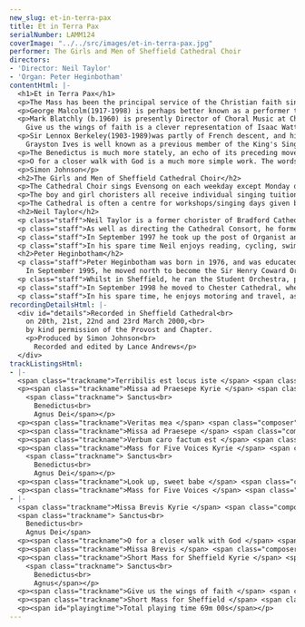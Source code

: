 ```yaml
---
new_slug: et-in-terra-pax
title: Et in Terra Pax
serialNumber: LAMM124
coverImage: "../../src/images/et-in-terra-pax.jpg"
performer: The Girls and Men of Sheffield Cathedral Choir
directors:
- 'Director: Neil Taylor'
- 'Organ: Peter Heginbotham'
contentHtml: |-
  <h1>Et in Terra Pax</h1>
  <p>The Mass has been the principal service of the Christian faith since Jesus instructed his disciples to "do this in remembrance of me" at the Last Supper (Maundy Thursday). This pivotal point in the Passion story becomes the focus of millions of Christians whenever a Eucharist takes place: "with this bread and this cup we make the memorial of his saving passion, his resurrection from the dead, and his glorious ascension into heaven, and we look for the coming of his kingdom" (from the Eucharistic Prayer). In Sheffield Cathedral the Mass is celebrated daily; on Sundays and feast days the Eucharistic dramaturgy is enriched further through the inclusion of music. The points of the service at which music can replace the spoken word are normally Kyrie, Gloria, Sanctus, Benedictus and Agnus Dei, though only rarely are all these movements heard in a service. Added to this, choirs often sing motets during the mass (usually during communion), which can colour the liturgical year through the appropriateness of their texts.</p>
  <p>George Malcolm(1917-1998) is perhaps better known as a performer than for his compositions. His work as Master of the Music at Westminster Cathedral from 1947-1959 is highly regarded, and it seems likely that all the works by Malcolm on this recording were written with that choir in mind. The Missa ad Praesepe (Mass of the Crib) is an unusual and unique work that is both playful and simple; it is also surprising as a Mass in that it is intended for a particular time of the liturgical calendar, Christmas. For much of the piece the composer makes use of basic block chord harmonies in the choir parts, whilst the organ weaves attractive folk song-like melodies. Verbum Caro Factus Est derives its impact from the contrast between Chorale-type verses for unaccompanied lower voices and the fanfare response for full choir and organ. Terribilis est Locus Iste and Veritas Mea owe much to the motets of Anton Bruckner.</p>
  <p>Mark Blatchly (b.1960) is presently Director of Choral Music at Charterhouse, following spells as Organ Scholar at Christ Church Oxford, Assistant Organist at Gloucester Cathedral, and Organist at St Edmundsbury Cathedral. In writing his Short Mass for Sheffield for Neil Taylor and the Cathedral Choir, Blatchly has been mindful of the two settings on this recording that are associated with Westminster Cathedral - George Malcolm's Missa ad Praesepe, and Lennox Berkeley's Missa Brevis, both of which are models of economic writing for voices and organ. Recently he has also been influenced by the music of Canteloube Ð music kept simple by the most complicated means. He has also attempted to satisfy Neil Taylor 's exacting stipulation that it should be a playful piece.<br>
    Give us the wings of faith is a clever representation of Isaac Watts ' text, both through the vocal lines and the accompaniment. It was written at the request of Dr Barry Rose to fill the gap in the repertoire of Saints ' day anthems for high voices, and was first performed by the boys of St Alban's Abbey under Rose in February 1989.</p>
  <p>Sir Lennox Berkeley(1903-1989)was partly of French descent, and his musical education seems to have been based mainly in Paris, where from 1926-1933 he was a pupil of Nadia Boulanger. The French influence is evident in his Mass for five voices, which was written for Colin Mawby and the choir of Westminster Cathedral in the early 1960s. For the duration of the Mass the vocal writing is technically demanding, whilst nevertheless economical, and its designation for five parts with divided treble gives an indication of the standard maintained by the Westminster Choir at the time. The Kyrie is in a mirror format, emphasising the text. It opens and closes on a single line of music, and contrasts contrapuntal fluidity in the 'Kyries' with a passionate, more homophonic 'Christe eleison'. Following a placid opening ('et in terra pax'), the Gloria develops a vibrant rhythmic momentum at 'laudamus te', before giving way to a more lyrical 'Domini fili'. The 'Quoniam' returns us to the earlier restlessness and the driving 'Cum Sancto' transports the listener to the inevitable conclusion. The Sanctus falls into three separate but linked sections. The ethereal, almost ecstatic opening is interrupted by a more aggressive 'Pleni sunt coeli', before the work erupts into a vital 'Hosanna', which cumulates into a shout-like chanting of the text before retreating into the mystery of the opening. The Benedictus is characterised by the falling phrase with which it opens, over which a solo treble voice can be heard in prayer-like veneration. The return of the 'Hosanna' reminds us of the Sanctus, but this time the elements are more disparate. A brooding, mysterious Agnus Dei opens with a single line of music in all five parts. A feature of the piece is the way in which Berkeley builds up the parts cumulatively at various points. The Agnus, and indeed the work as a whole, resolves itself in the bright and serene key of B major.Look up, sweet babe, an Epiphany-tide anthem, was published in 1957, shortly after Berkeley had completed his operas Ruth and A Dinner Engagement. A heavenly treble solo and its subsequent development by the full choir gives way to a more turbulent middle section, before the organ 's gently undulating chords return us to the opening material.<br>
    Grayston Ives is well known as a previous member of the King's Singers. More recently he has achieved prominence in the musical world as Director of Music at Magdalen College, Oxford, and also through his compositional work. The Missa Brevis was written for the choir of New College, Oxford, and first performed by them on 12th March 1987. The expressive soprano and tenor melodies of the Kyrie are contrasted and combined with a chant-like recitation of the text from the other parts, whilst the organ, which assumes a prominent role throughout the Missa Brevis, gently saunters with its pedal part. The opening dialogue between Organ and Choir in the Gloria reminds one of the practice of alternatim in French Cathedrals. This powerful opening gives way to a much smoother 'Qui tollis', itself a dialogue between Soprano and Tenor soloists that is laid upon a sombre unison 'Miserere nobis'. The Quoniam returns us to the urgency and excitement of the opening before the movement ends on an exhilarating ninth chord. The opening of the Sanctus is marked 'Broadly (like tolling bells)' an effect that is compounded by the mixture tone of the organ, and clever use of accents in the vocal parts. The 'Pleni sunt coeli' is a dance over a vigorous pedal line; the resulting cumulation and conclusion of the Sanctus is hugely dramatic.</p>
  <p>The Benedictus is much more stately, an echo of its preceding movement, which juxtaposes homophonic writing with polyphonic writing at 'in nomine'. Like the Kyrie, the Agnus Dei contrasts a very sustained tune with simple recitations at 'miserere nobis' and 'dona nobis pacem'. The organ interlaces its own independent melody whilst maintaining the momentum with an ostinato bass.</p>
  <p>O for a closer walk with God is a much more simple work. The words will be familiar from many hymn books as those of William Cowper (1731-1800). A clear melody in E flat major weaves its way through the piece, appearing in a minor guise in the third stanza. The richer final verse eventually subsides, and the organ postlude leads us heavenward.</p>
  <p>Simon Johnson</p>
  <h2>The Girls and Men of Sheffield Cathedral Choir</h2>
  <p>The Cathedral Choir sings Evensong on each weekday except Monday during term-time at 5.45pm. Sunday services consist of the Sung Eucharist at 10.30am and Evensong at 6.30pm. Currently there are some 60 - 70 young people involved in the Cathedral Choir. These children attend schools all over the city of Sheffield, and come in to rehearsals and services up to five times each week to be joined by the Cathedral Songmen and Student Songmen.</p>
  <p>The boy and girl choristers all receive individual singing tuition from a specialist vocal tutor during their time in the choir, and, in addition to their regular services, the Cathedral Choir often gives concerts in the Cathedral and beyond, broadcasts on radio and television, and tours at home and abroad. In the last two years the choir has toured in Germany, Holland, the South Coast of England, and the West Country; future plans include East Anglia and the USA.</p>
  <p>The Cathedral is often a centre for workshops/singing days given by distinguished visiting musicians, including Sir David Willcocks, John Rutter, Scott Stroman, Ralph Allwood and Michael Brewer.</p>
  <h2>Neil Taylor</h2>
  <p class="staff">Neil Taylor is a former chorister of Bradford Cathedral, from where he gained a Scholarship to the Royal College of Music. He was organ scholar at St Albans Cathedral, and in 1990 was appointed Assistant Organist at Norwich Cathedral. As well as premiering many new works in his time at Norwich, he made numerous broadcasts and recordings with the Cathedral Choir, which have received high critical acclaim, and toured with them on the continent and in the USA.</p>
  <p class="staff">As well as directing the Cathedral Consort, he formed the Cathedral Girls ' Choir in 1995 which completed its first CD recording and made a highly successful tour of Germany in 1997. He has directed choral courses as far afield as Aldeburgh and Mexico City, and is a regular member of staff on the Eton Choral Courses.</p>
  <p class="staff">In September 1997 he took up the post of Organist and Master of the Music at Sheffield Cathedral. Since then he has made the premiére recording of the Henry Willis III organ in Sheffield City Hall with Harlequin Brass (Music for a Millennium - Classic FM Magazine 's CD of the Year Award Winner) and a disc of Christmas classics (A Ceremony of Carols) with the Cathedral Choir.</p>
  <p class="staff">In his spare time Neil enjoys reading, cycling, swimming and walking. A keen cook, he is also an enthusiast of real ales and good wines.</p>
  <h2>Peter Heginbotham</h2>
  <p class="staff">Peter Heginbotham was born in 1976, and was educated at Solihull School, where he was a Music Scholar. In 1994, he was appointed to the Organ Scholarship of Truro Cathedral, also acting as an Assistant Housemaster at Polwhele House School, and a visiting bassoon teacher at Truro School.<br>
    In September 1995, he moved north to become the Sir Henry Coward Organ Scholar at Sheffield Cathedral and University, where he gained the degree of B.Mus.</p>
  <p class="staff">Whilst in Sheffield, he ran the Student Orchestra, played continuo for the "Operaworks" production of "Dido and Aeneas" at the 1997 Edinburgh International Festival, was Chairman of the University Summer Music Festival in 1998, and was Secretary to the Management Committee of the Cathedral Arts Festival. He also accompanied the Sheffield choirs on tour, both in the UK and in Germany.</p>
  <p class="staff">In September 1998 he moved to Chester Cathedral, where he ran the Voluntary Choir and played for the Cathedral Girls Choir on tour in Paris and Sens. He also ran a 70 strong choral society near Liverpool. He has been Assistant Master of the Music at Sheffield Cathedral since November 1999.</p>
  <p class="staff">In his spare time, he enjoys motoring and travel, as well as testing the results of other peoples ' cooking.</p>
recordingDetailsHtml: |-
  <div id="details">Recorded in Sheffield Cathedral<br>
    on 20th, 21st, 22nd and 23rd March 2000,<br>
    by kind permission of the Provost and Chapter.
    <p>Produced by Simon Johnson<br>
      Recorded and edited by Lance Andrews</p>
  </div>
trackListingsHtml:
- |-
  <span class="trackname">Terribilis est locus iste </span> <span class="composer"> George Malcolm</span>
  <p><span class="trackname">Missa ad Praesepe Kyrie </span> <span class="composer">George Malcolm</span><br>
    <span class="trackname"> Sanctus<br>
      Benedictus<br>
      Agnus Dei</span></p>
  <p><span class="trackname">Veritas mea </span> <span class="composer">George Malcolm</span></p>
  <p><span class="trackname">Missa ad Praesepe </span> <span class="composer">Gloria</span></p>
  <p><span class="trackname">Verbum caro factum est </span> <span class="composer">George Malcolm</span></p>
  <p><span class="trackname">Mass for Five Voices Kyrie </span> <span class="composer">Lennox Berkeley</span><br>
    <span class="trackname"> Sanctus<br>
      Benedictus<br>
      Agnus Dei</span></p>
  <p><span class="trackname">Look up, sweet babe </span> <span class="composer">Lennox Berkeley</span></p>
  <p><span class="trackname">Mass for Five Voices </span> <span class="composer">Gloria</span></p>
- |-
  <span class="trackname">Missa Brevis Kyrie </span> <span class="composer">Grayston Ives</span><br>
  <span class="trackname"> Sanctus<br>
    Benedictus<br>
    Agnus Dei</span>
  <p><span class="trackname">O for a closer walk with God </span> <span class="composer">Grayston Ives</span></p>
  <p><span class="trackname">Missa Brevis </span> <span class="composer">Gloria</span></p>
  <p><span class="trackname">Short Mass for Sheffield Kyrie </span> <span class="composer">Mark Blatchly</span><br>
    <span class="trackname"> Sanctus<br>
      Benedictus<br>
      Agnus</span></p>
  <p><span class="trackname">Give us the wings of faith </span> <span class="composer">Mark Blatchly</span><span class="trackname"></span></p>
  <p><span class="trackname">Short Mass for Sheffield </span> <span class="composer">Gloria</span></p>
  <p><span id="playingtime">Total playing time 69m 00s</span></p>
---
```


